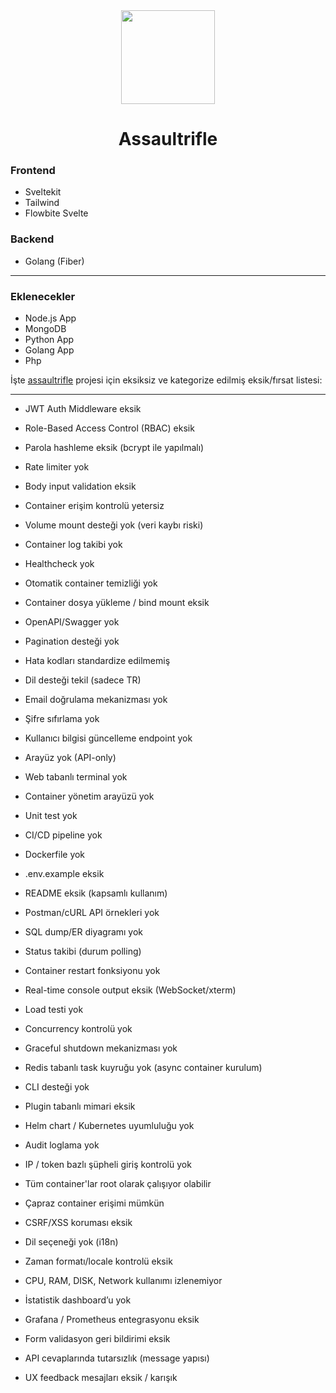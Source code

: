 <div align="center">
  <img src="https://github.com/user-attachments/assets/fc4edece-de30-41fa-8a7c-2cd47b68ea64" width="150" />
</div>

<h1 style="text-align:center;">Assaultrifle</h1>



### Frontend
- Sveltekit
- Tailwind
- Flowbite Svelte

### Backend
- Golang (Fiber)

---

### Eklenecekler
- Node.js App  
- MongoDB  
- Python App  
- Golang App
- Php


İşte [assaultrifle](https://github.com/ewriq/assaultrifle) projesi için eksiksiz ve kategorize edilmiş eksik/fırsat listesi:

---


* JWT Auth Middleware eksik
* Role-Based Access Control (RBAC) eksik
* Parola hashleme eksik (bcrypt ile yapılmalı)
* Rate limiter yok
* Body input validation eksik
* Container erişim kontrolü yetersiz


* Volume mount desteği yok (veri kaybı riski)
* Container log takibi yok
* Healthcheck yok
* Otomatik container temizliği yok
* Container dosya yükleme / bind mount eksik

* OpenAPI/Swagger yok
* Pagination desteği yok
* Hata kodları standardize edilmemiş
* Dil desteği tekil (sadece TR)

* Email doğrulama mekanizması yok
* Şifre sıfırlama yok
* Kullanıcı bilgisi güncelleme endpoint yok

* Arayüz yok (API-only)
* Web tabanlı terminal yok
* Container yönetim arayüzü yok

* Unit test yok
* CI/CD pipeline yok
* Dockerfile yok
* .env.example eksik

* README eksik (kapsamlı kullanım)
* Postman/cURL API örnekleri yok
* SQL dump/ER diyagramı yok

* Status takibi (durum polling)
* Container restart fonksiyonu yok
* Real-time console output eksik (WebSocket/xterm)

* Load testi yok
* Concurrency kontrolü yok
* Graceful shutdown mekanizması yok

* Redis tabanlı task kuyruğu yok (async container kurulum)
* CLI desteği yok
* Plugin tabanlı mimari eksik
* Helm chart / Kubernetes uyumluluğu yok

* Audit loglama yok
* IP / token bazlı şüpheli giriş kontrolü yok

* Tüm container'lar root olarak çalışıyor olabilir
* Çapraz container erişimi mümkün
* CSRF/XSS koruması eksik

* Dil seçeneği yok (i18n)
* Zaman formatı/locale kontrolü eksik

* CPU, RAM, DISK, Network kullanımı izlenemiyor
* İstatistik dashboard’u yok
* Grafana / Prometheus entegrasyonu eksik

* Form validasyon geri bildirimi eksik
* API cevaplarında tutarsızlık (message yapısı)
* UX feedback mesajları eksik / karışık

